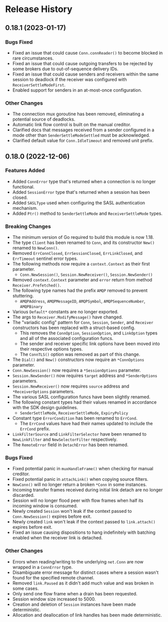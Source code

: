 # Release History

## 0.18.1 (2023-01-17)

### Bugs Fixed

* Fixed an issue that could cause `Conn.connReader()` to become blocked in rare circumstances.
* Fixed an issue that could cause outgoing transfers to be rejected by some brokers due to out-of-sequence delivery IDs.
* Fixed an issue that could cause senders and receivers within the same session to deadlock if the receiver was configured with `ReceiverSettleModeFirst`.
* Enabled support for senders in an at-most-once configuration.

### Other Changes

* The connection mux goroutine has been removed, eliminating a potential source of deadlocks.
* Automatic link flow control is built on the manual creditor.
* Clarified docs that messages received from a sender configured in a mode other than `SenderSettleModeSettled` must be acknowledged.
* Clarified default value for `Conn.IdleTimeout` and removed unit prefix.

## 0.18.0 (2022-12-06)

### Features Added
* Added `ConnError` type that's returned when a connection is no longer functional.
* Added `SessionError` type that's returned when a session has been closed.
* Added `SASLType` used when configuring the SASL authentication mechanism.
* Added `Ptr()` method to `SenderSettleMode` and `ReceiverSettleMode` types.

### Breaking Changes
* The minimum version of Go required to build this module is now 1.18.
* The type `Client` has been renamed to `Conn`, and its constructor `New()` renamed to `NewConn()`.
* Removed `ErrConnClosed`, `ErrSessionClosed`, `ErrLinkClosed`, and `ErrTimeout` sentinel error types.
* The following methods now require a `context.Context` as their first parameter.
  * `Conn.NewSession()`, `Session.NewReceiver()`, `Session.NewSender()`
* Removed `context.Context` parameter and `error` return from method `Receiver.Prefetched()`.
* The following type names had the prefix `AMQP` removed to prevent stuttering.
  * `AMQPAddress`, `AMQPMessageID`, `AMQPSymbol`, `AMQPSequenceNumber`, `AMQPBinary`
* Various `Default*` constants are no longer exported.
* The args to `Receiver.ModifyMessage()` have changed.
* The "variadic config" pattern for `Conn`, `Session`, `Sender`, and `Receiver` constructors has been replaced with a struct-based config.
  * This removes the `ConnOption`, `SessionOption`, and `LinkOption` types and all of the associated configuration funcs.
  * The sender and receiver specific link options have been moved into their respective options types.
  * The `ConnTLS()` option was removed as part of this change.
* The `Dial()` and `New()` constructors now require an `*ConnOptions` parameter.
* `Conn.NewSession()` now requires a `*SessionOptions` parameter.
* `Session.NewSender()` now requires `target` address and `*SenderOptions` parameters.
* `Session.NewReceiver()` now requires `source` address and `*ReceiverOptions` parameters.
* The various SASL configuration funcs have been slightly renamed.
* The following constant types had their values renamed in accordance with the SDK design guidelines.
  * `SenderSettleMode`, `ReceiverSettleMode`, `ExpiryPolicy`
* Constant type `ErrorCondition` has been renamed to `ErrCond`.
  * The `ErrCond` values have had their names updated to include the `ErrCond` prefix.
* `LinkFilterSource` and `LinkFilterSelector` have been renamed to `NewLinkFilter` and `NewSelectorFilter` respectively.
* The `RemoteError` field in `DetachError` has been renamed.

### Bugs Fixed
* Fixed potential panic in `muxHandleFrame()` when checking for manual creditor.
* Fixed potential panic in `attachLink()` when copying source filters.
* `NewConn()` will no longer return a broken `*Conn` in some instances.
* Incoming transfer frames received during initial link detach are no longer discarded.
* Session will no longer flood peer with flow frames when half its incoming window is consumed.
* Newly created `Session` won't leak if the context passed to `Conn.NewSession()` expires before exit.
* Newly created `link` won't leak if the context passed to `link.attach()` expires before exit.
* Fixed an issue causing dispositions to hang indefinitely with batching enabled when the receiver link is detached.

### Other Changes
* Errors when reading/writing to the underlying `net.Conn` are now wrapped in a `ConnError` type.
* Disambiguate error message for distinct cases where a session wasn't found for the specified remote channel.
* Removed `link.Paused` as it didn't add much value and was broken in some cases.
* Only send one flow frame when a drain has been requested.
* Session window size increased to 5000.
* Creation and deletion of `Session` instances have been made deterministic.
* Allocation and deallocation of link handles has been made deterministic.

